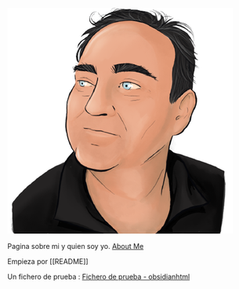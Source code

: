 ![](assets/yomismo.png)

Pagina sobre mi y quien soy yo. [About Me](about/About%20Me.md)

Empieza por [[README]]

Un fichero de prueba : [Fichero de prueba - obsidianhtml](Prueba/Fichero%20de%20prueba%20-%20obsidianhtml.md)


